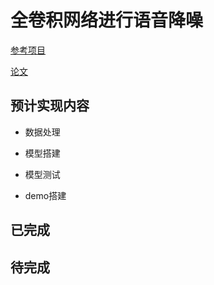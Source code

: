 # 全卷积网络进行语音降噪

[参考项目](https://github.com/eesungkim/Speech_Enhancement_DNN_NMF)

[论文](https://arxiv.org/pdf/1609.07132.pdf)

## 预计实现内容

- 数据处理

- 模型搭建

- 模型测试

- demo搭建

## 已完成


## 待完成

